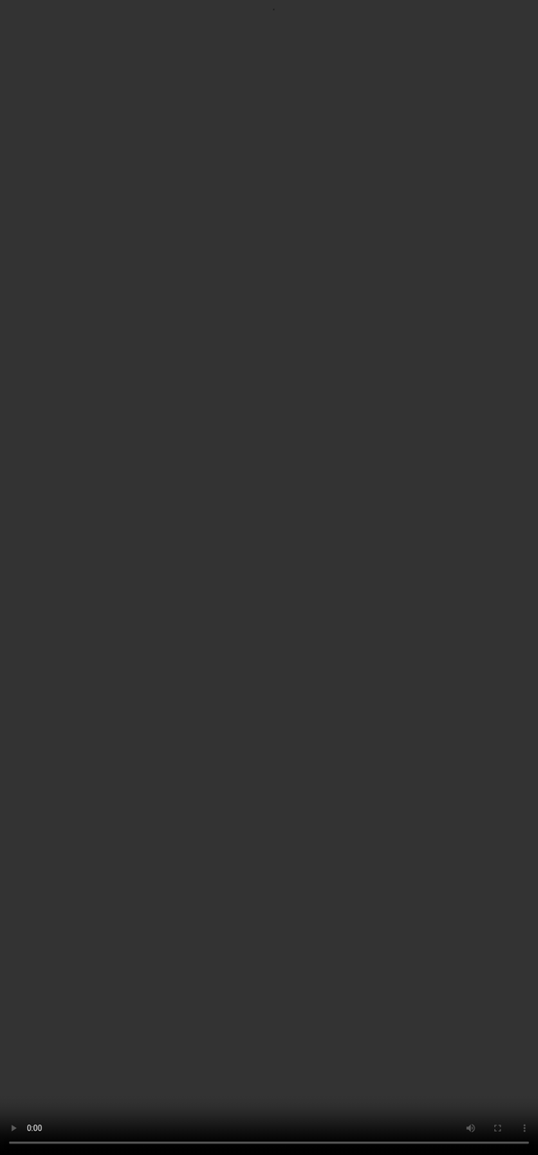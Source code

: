 # <span style="color:#364BC9">Justify your Rank</span>

<video src="${PRIVATE_PREFERENCE_RANKING_VIDEO_9}" frameborder="0" allowfullscreen style="position: absolute; top: 0; left: 0; width: 100%; height: 100%; border: none; object-fit: cover;" controls="" controlslist="nodownload nofullscreen" style="width: 100%" />

Finally, you have to write a justification for the chosen rating on the **Likert scale**. This helps in understanding the rationale behind the ranking.

1\. The justification must be based on the ratings of the responses and provide supporting evidence.
2\. A good justification is thorough yet concise, aligned with the ranking, and helps in improving the model.

***

### <span style="color:#364BC9">Please keep the following in mind when writing a justification:</span>

1. **Start with the chosen rating:** Begin by clearly stating which response is better based on the Likert scale.
   *Example: "Response A is better than Response B because..."*
2. **Evaluate both responses side by side:** Identify the strengths of the better response and explain why it stands out.
3. **Address affected criteria:** Mention the relevant dimensions (e.g., Instruction Following, Factual Accuracy) and how they influenced the overall quality.
4. **Provide suggestions for improvement:** Offer specific, actionable changes that could improve the weaker response.
5. **Mention expected outcome:** Explain how the suggested improvements would enhance the user experience or align the model better with expectations.